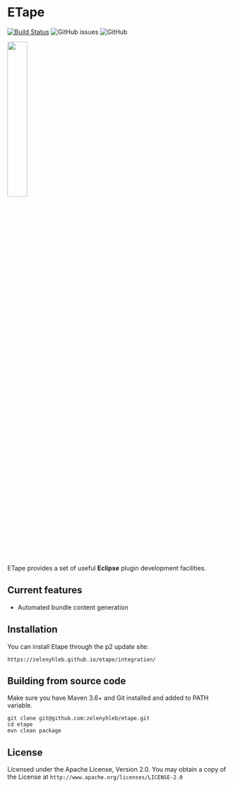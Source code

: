 # ETape
[![Build Status](https://github.com/zelenyhleb/etape/actions/workflows/ci.yml/badge.svg)](https://github.com/zelenyhleb/etape/actions)
![GitHub issues](https://img.shields.io/github/issues/zelenyhleb/etape)
![GitHub](https://img.shields.io/github/license/zelenyhleb/etape)

<img src="https://user-images.githubusercontent.com/15957500/206542106-a5484930-934a-4cb7-8623-231ed5d56f18.png" width="30%">

ETape provides a set of useful **Eclipse** plugin development facilities.

## Current features

- Automated bundle content generation

## Installation

You can install Etape through the p2 update site:

`https://zelenyhleb.github.io/etape/integration/`

## Building from source code

Make sure you have Maven 3.6+ and Git installed and added to PATH variable.

```
git clone git@github.com:zelenyhleb/etape.git
cd etape
mvn clean package
```

## License

Licensed under the Apache License, Version 2.0. You may obtain a copy of the License at `http://www.apache.org/licenses/LICENSE-2.0`
